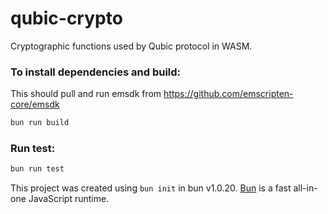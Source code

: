 # qubic-crypto
Cryptographic functions used by Qubic protocol in WASM.

### To install dependencies and build:
This should pull and run emsdk from https://github.com/emscripten-core/emsdk
```bash
bun run build
```

### Run test:
```bash
bun run test
```

This project was created using `bun init` in bun v1.0.20. [Bun](https://bun.sh) is a fast all-in-one JavaScript runtime.
